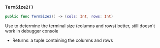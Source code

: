 ### `TermSize2()`

```swift
public func TermSize2() -> (cols: Int, rows: Int)
```

Use to determine the terminal size (columns and rows)
better, still doesn't work in debugger console
- Returns: a tuple containing the columns and rows
